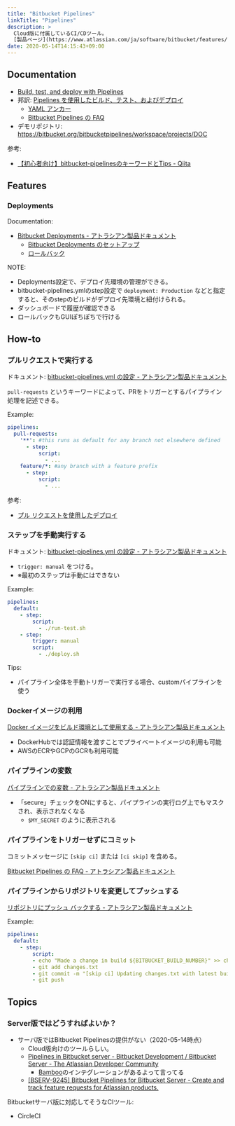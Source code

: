 ```yaml
---
title: "Bitbucket Pipelines"
linkTitle: "Pipelines"
description: >
  Cloud版に付属しているCI/CDツール。
  [製品ページ](https://www.atlassian.com/ja/software/bitbucket/features/pipelines)
date: 2020-05-14T14:15:43+09:00
---
```


## Documentation

- [Build, test, and deploy with Pipelines](https://confluence.atlassian.com/bitbucket/build-test-and-deploy-with-pipelines-792496469.html)
- 邦訳: [Pipelines を使用したビルド、テスト、およびデプロイ](https://ja.confluence.atlassian.com/bitbucket/build-test-and-deploy-with-pipelines-792496469.html)
  - [YAML アンカー](https://ja.confluence.atlassian.com/bitbucket/yaml-anchors-960154027.html)
  - [Bitbucket Pipelines の FAQ](https://ja.confluence.atlassian.com/bitbucket/bitbucket-pipelines-faq-827104769.html)
- デモリポジトリ: https://bitbucket.org/bitbucketpipelines/workspace/projects/DOC

参考:

- [【初心者向け】bitbucket-pipelinesのキーワードとTips - Qiita](https://qiita.com/mochio/items/33584357e924f55f9023)

## Features
### Deployments

Documentation:

- [Bitbucket Deployments - アトラシアン製品ドキュメント](https://ja.confluence.atlassian.com/bitbucket/bitbucket-deployments-940695276.html)
  - [Bitbucket Deployments のセットアップ](https://ja.confluence.atlassian.com/bitbucket/set-up-bitbucket-deployments-968683907.html)
  - [ロールバック](https://ja.confluence.atlassian.com/bitbucket/rollbacks-981147477.html)

NOTE:

- Deployments設定で、デプロイ先環境の管理ができる。
- bitbucket-pipelines.ymlのstep設定で `deployment: Production` などと指定すると、そのstepのビルドがデプロイ先環境と紐付けられる。
- ダッシュボードで履歴が確認できる
- ロールバックもGUIぽちぽちで行ける

## How-to
### プルリクエストで実行する

ドキュメント: [bitbucket-pipelines.yml の設定 - アトラシアン製品ドキュメント](https://ja.confluence.atlassian.com/bitbucket/configure-bitbucket-pipelines-yml-792298910.html)

`pull-requests` というキーワードによって、PRをトリガーとするパイプライン処理を記述できる。

Example:

```YAML
pipelines:
  pull-requests:
    '**': #this runs as default for any branch not elsewhere defined
      - step:
          script:
            - ...
    feature/*: #any branch with a feature prefix
      - step:
          script:
            - ...
```

参考:

- [プル リクエストを使用したデプロイ](https://ja.confluence.atlassian.com/bitbucket/deploy-with-pull-requests-856832274.html)

### ステップを手動実行する

ドキュメント: [bitbucket-pipelines.yml の設定 - アトラシアン製品ドキュメント](https://ja.confluence.atlassian.com/bitbucket/configure-bitbucket-pipelines-yml-792298910.html)

- `trigger: manual` をつける。  
- ※最初のステップは手動にはできない

Example:

```YAML
pipelines:
  default:
    - step:
        script:
          - ./run-test.sh
    - step:
        trigger: manual
        script:
          - ./deploy.sh
```

Tips:

- パイプライン全体を手動トリガーで実行する場合、customパイプラインを使う

### Dockerイメージの利用

[Docker イメージをビルド環境として使用する - アトラシアン製品ドキュメント](https://ja.confluence.atlassian.com/bitbucket/use-docker-images-as-build-environments-792298897.html)

- DockerHubでは認証情報を渡すことでプライベートイメージの利用も可能
- AWSのECRやGCPのGCRも利用可能

### パイプラインの変数

[パイプラインでの変数 - アトラシアン製品ドキュメント](https://ja.confluence.atlassian.com/bitbucket/variables-in-pipelines-794502608.html)

- 「secure」チェックをONにすると、パイプラインの実行ログ上でもマスクされ、表示されなくなる
  - `$MY_SECRET` のように表示される

### パイプラインをトリガーせずにコミット

コミットメッセージに `[skip ci]` または `[ci skip]` を含める。

[Bitbucket Pipelines の FAQ - アトラシアン製品ドキュメント](https://ja.confluence.atlassian.com/bitbucket/bitbucket-pipelines-faq-827104769.html)

### パイプラインからリポジトリを変更してプッシュする

[リポジトリにプッシュ バックする - アトラシアン製品ドキュメント](https://ja.confluence.atlassian.com/bitbucket/push-back-to-your-repository-962352710.html)

Example:

```YAML
pipelines:
  default:
    - step:
        script:
        - echo "Made a change in build ${BITBUCKET_BUILD_NUMBER}" >> changes.txt
        - git add changes.txt
        - git commit -m "[skip ci] Updating changes.txt with latest build number."
        - git push
```

## Topics
### Server版ではどうすればよいか？

- サーバ版ではBitbucket Pipelinesの提供がない（2020-05-14時点）
  - Cloud版向けのツールらしい。
  - [Pipelines in Bitbucket server - Bitbucket Development / Bitbucket Server - The Atlassian Developer Community](https://community.developer.atlassian.com/t/pipelines-in-bitbucket-server/25636)
    - [Bamboo](https://www.atlassian.com/software/bamboo)のインテグレーションがあるよって言ってる
  - [\[BSERV-9245\] Bitbucket Pipelines for Bitbucket Server - Create and track feature requests for Atlassian products.](https://jira.atlassian.com/browse/BSERV-9245)

Bitbucketサーバ版に対応してそうなCIツール:

- CircleCI
